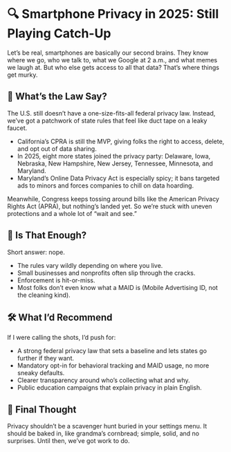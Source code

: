 # 🔍 Smartphone Privacy in 2025: Still Playing Catch-Up  
Let’s be real, smartphones are basically our second brains. They know where we go, who we talk to, what we Google at 2 a.m., and what memes we laugh at. But who else gets access to all that data? That’s where things get murky.  
## 🧠 What’s the Law Say?  
The U.S. still doesn’t have a one-size-fits-all federal privacy law. Instead, we’ve got a patchwork of state rules that feel like duct tape on a leaky faucet.  
- California’s CPRA is still the MVP, giving folks the right to access, delete, and opt out of data sharing.  
- In 2025, eight more states joined the privacy party: Delaware, Iowa, Nebraska, New Hampshire, New Jersey, Tennessee, Minnesota, and Maryland.  
- Maryland’s Online Data Privacy Act is especially spicy; it bans targeted ads to minors and forces companies to chill on data hoarding.   

Meanwhile, Congress keeps tossing around bills like the American Privacy Rights Act (APRA), but nothing’s landed yet. So we’re stuck with uneven protections and a whole lot of “wait and see.”  
## 🧩 Is That Enough?  
Short answer: nope.  
- The rules vary wildly depending on where you live.  
- Small businesses and nonprofits often slip through the cracks.  
- Enforcement is hit-or-miss.  
- Most folks don’t even know what a MAID is (Mobile Advertising ID, not the cleaning kind).   
## 🛠️ What I’d Recommend  
If I were calling the shots, I’d push for:  
- A strong federal privacy law that sets a baseline and lets states go further if they want.  
- Mandatory opt-in for behavioral tracking and MAID usage, no more sneaky defaults.  
- Clearer transparency around who’s collecting what and why.  
- Public education campaigns that explain privacy in plain English.  
## 🧵 Final Thought  
Privacy shouldn’t be a scavenger hunt buried in your settings menu. It should be baked in, like grandma’s cornbread; simple, solid, and no surprises. Until then, we’ve got work to do.  
